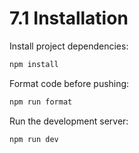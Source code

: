 # 7.1 Installation

Install project dependencies:
```bash
npm install
```

Format code before pushing:
```bash
npm run format
```

Run the development server:
```bash
npm run dev
```
